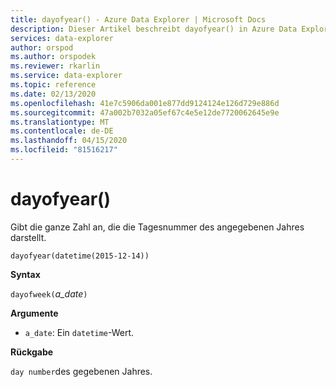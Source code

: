```yaml
---
title: dayofyear() - Azure Data Explorer | Microsoft Docs
description: Dieser Artikel beschreibt dayofyear() in Azure Data Explorer.
services: data-explorer
author: orspod
ms.author: orspodek
ms.reviewer: rkarlin
ms.service: data-explorer
ms.topic: reference
ms.date: 02/13/2020
ms.openlocfilehash: 41e7c5906da001e877dd9124124e126d729e886d
ms.sourcegitcommit: 47a002b7032a05ef67c4e5e12de7720062645e9e
ms.translationtype: MT
ms.contentlocale: de-DE
ms.lasthandoff: 04/15/2020
ms.locfileid: "81516217"
---
```

# <a name="dayofyear"></a>dayofyear()

Gibt die ganze Zahl an, die die Tagesnummer des angegebenen Jahres darstellt.

```kusto
dayofyear(datetime(2015-12-14))
```

**Syntax**

`dayofweek(`*a_date*`)`

**Argumente**

* `a_date`: Ein `datetime`-Wert.

**Rückgabe**

`day number`des gegebenen Jahres.